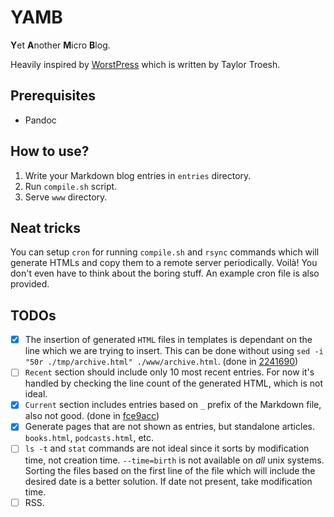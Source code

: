 # YAMB
**Y**et **A**nother **M**icro **B**log.

Heavily inspired by [WorstPress](https://github.com/surprisetalk/worstpress) which is written by Taylor Troesh. 

## Prerequisites
- Pandoc

## How to use?
 1. Write your Markdown blog entries in `entries` directory.
 2. Run `compile.sh` script.
 3. Serve `www` directory.

## Neat tricks

You can setup `cron` for running `compile.sh` and `rsync` commands which will generate HTMLs and copy them to a remote server periodically. Voilà! You don't even have to think about the boring stuff. An example cron file is also provided.

## TODOs
- [x] The insertion of generated `HTML` files in templates is dependant on the line which we are trying to insert. This can be done without using `sed -i "50r ./tmp/archive.html" ./www/archive.html`. (done in [2241690](https://github.com/doneforaiur/yamb/commit/224169060c72eb4c1dcdc71039bd4424881cc035))
- [ ] `Recent` section should include only 10 most recent entries. For now it's handled by checking the line count of the generated HTML, which is not ideal.
- [x] `Current` section includes entries based on `_` prefix of the Markdown file, also not good. (done in [fce9acc](https://github.com/doneforaiur/yamb/commit/fce9acca2fa2cbdce26c03b269a52d3e1208eec6))
- [x] Generate pages that are not shown as entries, but standalone articles. `books.html`, `podcasts.html`, etc.
- [ ] `ls -t` and `stat` commands are not ideal since it sorts by modification time, not creation time. `--time=birth` is not available on *all* unix systems. Sorting the files based on the first line of the file which will include the desired date is a better solution. If date not present, take modification time.
- [ ] RSS.
